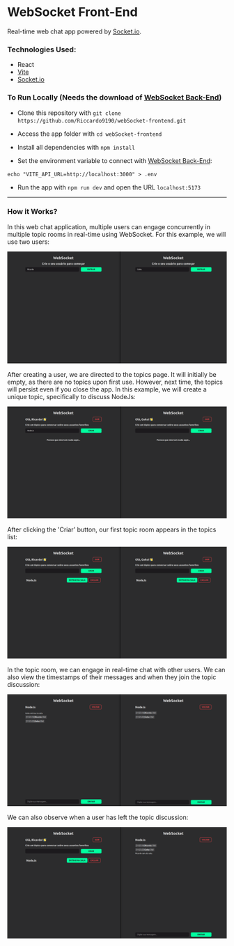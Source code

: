 # WebSocket Front-End

Real-time web chat app powered by [Socket.io](https://socket.io/). 

### Technologies Used:

- React
- [Vite](https://vitejs.dev/)
- [Socket.io](https://socket.io/)

### To Run Locally (Needs the download of [WebSocket Back-End](https://github.com/Riccardo9190/webSocket-backend))

- Clone this repository with ```git clone https://github.com/Riccardo9190/webSocket-frontend.git```

- Access the app folder with ```cd webSocket-frontend```

- Install all dependencies with ```npm install```

- Set the environment variable to connect with [WebSocket Back-End](https://github.com/Riccardo9190/webSocket-backend):
```shell
echo "VITE_API_URL=http://localhost:3000" > .env
```

- Run the app with ```npm run dev``` and open the URL ```localhost:5173```

<hr/>

### How it Works?

In this web chat application, multiple users can engage concurrently in multiple topic rooms in real-time using WebSocket. For this example, we will use two users:

<img src="https://github.com/Riccardo9190/webSocket-frontend/blob/master/public/home.png"/>

After creating a user, we are directed to the topics page. It will initially be empty, as there are no topics upon first use. However, next time, the topics will persist even if you close the app. In this example, we will create a unique topic, specifically to discuss NodeJs:

<img src="https://github.com/Riccardo9190/webSocket-frontend/blob/master/public/topics1.png"/>

After clicking the 'Criar' button, our first topic room appears in the topics list:

<img src="https://github.com/Riccardo9190/webSocket-frontend/blob/master/public/topics2.png"/>

In the topic room, we can engage in real-time chat with other users. We can also view the timestamps of their messages and when they join the topic discussion:

<img src="https://github.com/Riccardo9190/webSocket-frontend/blob/master/public/chat1.png"/>

We can also observe when a user has left the topic discussion:

<img src="https://github.com/Riccardo9190/webSocket-frontend/blob/master/public/chat2.png"/>
